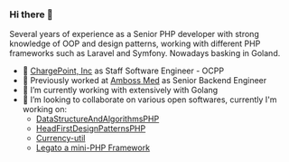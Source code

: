 ### Hi there 👋

Several years of experience as a Senior PHP developer with strong knowledge of OOP and design patterns, working with different PHP frameworks such as Laravel and Symfony. Nowadays basking in Goland.

- 🔭 [ChargePoint, Inc](https://chargepoint.com/) as Staff Software Engineer - OCPP
- 💬  Previously worked at [Amboss Med](https://amboss.com) as Senior Backend Engineer 
- 🌱 I’m currently working with extensively with Golang
- 👯 I’m looking to collaborate on various open softwares, currently I'm working on:
  - [DataStructureAndAlgorithmsPHP](https://github.com/terdia/DataStructureAndAlgorithmsPHP) 
  - [HeadFirstDesignPatternsPHP](https://github.com/terdia/HeadFirstDesignPatternsPHP) 
  - [Currency-util](https://github.com/terdia/currency-util) 
  - [Legato a mini-PHP Framework](https://github.com/terdia/legato-framework) 


<!--
**terdia/terdia** is a ✨ _special_ ✨ repository because its `README.md` (this file) appears on your GitHub profile.

Here are some ideas to get you started:

- 🔭 I’m currently working on ...
- 🌱 I’m currently learning ...
- 👯 I’m looking to collaborate on ...
- 🤔 I’m looking for help with ...
- 💬 Ask me about ...
- 📫 How to reach me: ...
- 😄 Pronouns: ...
- ⚡ Fun fact: ...
- 📫 How to reach me: [Twitter](https://twitter.com/terdia07)
-->
